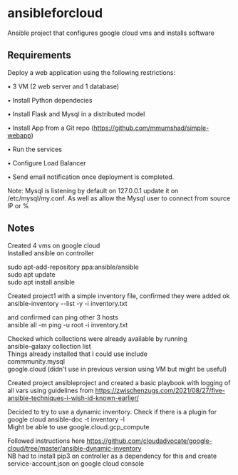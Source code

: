# ansibleforcloud
Ansible project that configures google cloud vms and installs software 

## Requirements

Deploy a web application using the following restrictions: 

•	3 VM (2 web server and 1 database)

•	Install Python dependecies

•	Install Flask and Mysql in a distributed model

•	Install App from a Git repo (https://github.com/mmumshad/simple-webapp)

•	Run the services

•	Configure Load Balancer

•	Send email notification once deployment is completed.

Note: Mysql is listening by default on 127.0.0.1 update it on /etc/mysql/my.conf. As well as allow the Mysql user to connect from source IP or %

## Notes
  
Created 4 vms on google cloud  
Installed ansible on controller  
  
sudo apt-add-repository ppa:ansible/ansible  
sudo apt update  
sudo apt install ansible  
    
Created project1 with a simple inventory file, confirmed they were added ok  
ansible-inventory --list -y -i inventory.txt  
  
and confirmed can ping other 3 hosts  
ansible all -m ping -u root -i inventory.txt  
  
Checked which collections were already available by running  
ansible-galaxy collection list  
Things already installed that I could use include  
commmunity.mysql  
google.cloud (didn't use in previous version using VM but might be useful)  
  
Created project ansibleproject and created a basic playbook with logging of all vars using guidelines from https://zwischenzugs.com/2021/08/27/five-ansible-techniques-i-wish-id-known-earlier/

Decided to try to use a dynamic inventory. Check if there is a plugin for google cloud
ansible-doc -t inventory -l  
Might be able to use google.cloud.gcp_compute  
  
Followed instructions here https://github.com/cloudadvocate/google-cloud/tree/master/ansible-dynamic-inventory  
NB had to install pip3 on controller as a dependency for this and create service-account.json on google cloud console







